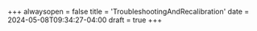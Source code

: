 +++
alwaysopen = false
title = 'TroubleshootingAndRecalibration'
date = 2024-05-08T09:34:27-04:00
draft = true
+++
